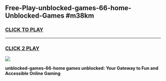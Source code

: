 
## Free-Play-unblocked-games-66-home-Unblocked-Games #m38km
<h3>
<a href="https://news.freeplayer.one?title=unblocked-games-66-home&ref=8M">CLICK TO PLAY</a></h3>
<hr>

<h3>
<a href="https://news.freeplayer.one?title=unblocked-games-66-home&ref=8M">CLICK 2 PLAY</a>
  
</h3>

<a href="https://news.freeplayer.one?title=unblocked-games-66-home&ref=8M"><img src="https://clearcache.store/games.png"></a>


**unblocked-games-66-home games unblocked: Your Gateway to Fun and Accessible Online Gaming**
